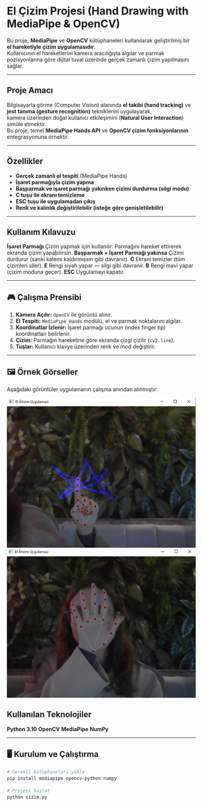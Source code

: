 # El Çizim Projesi (Hand Drawing with MediaPipe & OpenCV)

Bu proje, **MediaPipe** ve **OpenCV** kütüphaneleri kullanılarak geliştirilmiş bir **el hareketiyle çizim uygulamasıdır**.  
Kullanıcının el hareketlerini kamera aracılığıyla algılar ve parmak pozisyonlarına göre dijital tuval üzerinde gerçek zamanlı çizim yapılmasını sağlar.

---

## Proje Amacı
Bilgisayarla görme (Computer Vision) alanında **el takibi (hand tracking)** ve **jest tanıma (gesture recognition)** tekniklerini uygulayarak,  
kamera üzerinden doğal kullanıcı etkileşimini (**Natural User Interaction**) simüle etmektir.  
Bu proje, temel **MediaPipe Hands API** ve **OpenCV çizim fonksiyonlarının** entegrasyonuna örnektir.

---

## Özellikler
- **Gerçek zamanlı el tespiti** (MediaPipe Hands)
- **İşaret parmağıyla çizim yapma**
- **Başparmak ve işaret parmağı yakınken çizimi durdurma (silgi modu)**
- **C tuşu ile ekranı temizleme**
- **ESC tuşu ile uygulamadan çıkış**
- **Renk ve kalınlık değiştirilebilir (isteğe göre genişletilebilir)**

---

## Kullanım Kılavuzu

 **İşaret Parmağı**  Çizim yapmak için kullanılır. Parmağını hareket ettirerek ekranda çizim yapabilirsin. 
 **Başparmak + İşaret Parmağı yakınsa** Çizimi durdurur (sanki kalemi kaldırmışsın gibi davranır). 
 **C**  Ekranı temizler (tüm çizimleri siler). 
 **E**  Rengi siyah yapar — silgi gibi davranır. 
 **B**  Rengi mavi yapar (çizim moduna geçer). 
 **ESC**  Uygulamayı kapatır. 

---

## 🎮 Çalışma Prensibi

1. **Kamera Açılır:** `OpenCV` ile görüntü alınır.  
2. **El Tespiti:** `MediaPipe Hands` modülü, el ve parmak noktalarını algılar.  
3. **Koordinatlar İzlenir:** İşaret parmağı ucunun (index finger tip) koordinatları belirlenir.  
4. **Çizim:** Parmağın hareketine göre ekranda çizgi çizilir (`cv2.line`).  
5. **Tuşlar:** Kullanıcı klavye üzerinden renk ve mod değiştirir.  

---

## 🖼️ Örnek Görseller

Aşağıdaki görüntüler uygulamanın çalışma anından alınmıştır:

![Çizim Modu](demo1.png)  
![El Tespiti](demo2.png)


## Kullanılan Teknolojiler
  **Python 3.10**
  **OpenCV** 
  **MediaPipe** 
  **NumPy**

---

## 🖥️ Kurulum ve Çalıştırma
```bash
# Gerekli kütüphaneleri yükle
pip install mediapipe opencv-python numpy

# Projeyi başlat
python cizim.py


